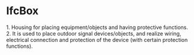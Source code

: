 IfcBox
======
1\. Housing for placing equipment/objects and having protective functions.  
2\. It is used to place outdoor signal devices/objects, and realize wiring,
electrical connection and protection of the device (with certain protection
functions).


